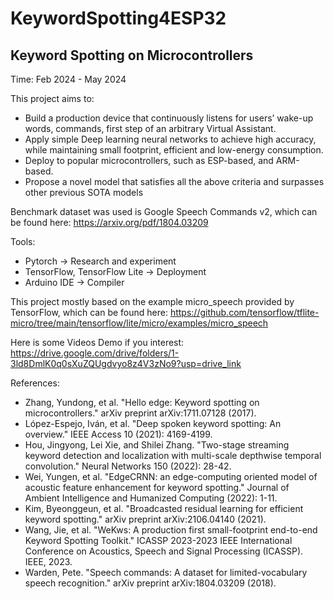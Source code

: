 # KeywordSpotting4ESP32
## Keyword Spotting on Microcontrollers
Time: Feb 2024 - May 2024

This project aims to:
- Build a production device that continuously listens for users’ wake-up words, commands, first step of an arbitrary Virtual Assistant.
- Apply simple Deep learning neural networks to achieve high accuracy, while maintaining small footprint, efficient and low-energy consumption.
- Deploy to popular microcontrollers, such as ESP-based, and ARM-based.
- Propose a novel model that satisfies all the above criteria and surpasses other previous SOTA models

Benchmark dataset was used is Google Speech Commands v2, which can be found here: <https://arxiv.org/pdf/1804.03209>

Tools:
- Pytorch -> Research and experiment
- TensorFlow, TensorFlow Lite -> Deployment
- Arduino IDE -> Compiler

This project mostly based on the example micro_speech provided by TensorFlow, which can be found here: <https://github.com/tensorflow/tflite-micro/tree/main/tensorflow/lite/micro/examples/micro_speech>

Here is some Videos Demo if you interest: <https://drive.google.com/drive/folders/1-3ld8DmlK0q0sXuZQUgdvyo8z4V3zNo9?usp=drive_link>

References:
- Zhang, Yundong, et al. "Hello edge: Keyword spotting on microcontrollers." arXiv preprint arXiv:1711.07128 (2017).
- López-Espejo, Iván, et al. "Deep spoken keyword spotting: An overview." IEEE Access 10 (2021): 4169-4199.
- Hou, Jingyong, Lei Xie, and Shilei Zhang. "Two-stage streaming keyword detection and localization with multi-scale depthwise temporal convolution." Neural Networks 150 (2022): 28-42.
- Wei, Yungen, et al. "EdgeCRNN: an edge-computing oriented model of acoustic feature enhancement for keyword spotting." Journal of Ambient Intelligence and Humanized Computing (2022): 1-11.
- Kim, Byeonggeun, et al. "Broadcasted residual learning for efficient keyword spotting." arXiv preprint arXiv:2106.04140 (2021).
- Wang, Jie, et al. "WeKws: A production first small-footprint end-to-end Keyword Spotting Toolkit." ICASSP 2023-2023 IEEE International Conference on Acoustics, Speech and Signal Processing (ICASSP). IEEE, 2023.
- Warden, Pete. "Speech commands: A dataset for limited-vocabulary speech recognition." arXiv preprint arXiv:1804.03209 (2018).

